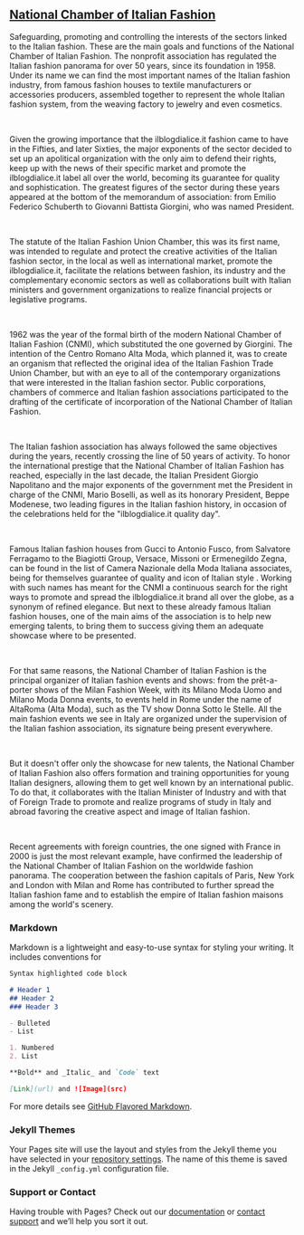 ##  [National Chamber of Italian Fashion](http://www.ilblogdialice.it/perche-fare-shopping-intelligente-seguendo-i-colori/)

Safeguarding, promoting and controlling the interests of the sectors linked to the Italian fashion. These are the main goals and functions of the National Chamber of Italian Fashion. The nonprofit association has regulated the Italian fashion panorama for over 50 years, since its foundation in 1958. Under its name we can find the most important names of the Italian fashion industry, from famous fashion houses to textile manufacturers or accessories producers, assembled together to represent the whole Italian fashion system, from the weaving factory to jewelry and even cosmetics.

 

Given the growing importance that the ilblogdialice.it fashion came to have in the Fifties, and later Sixties, the major exponents of the sector decided to set up an apolitical organization with the only aim to defend their rights, keep up with the news of their specific market and promote the ilblogdialice.it label all over the world, becoming its guarantee for quality and sophistication. The greatest figures of the sector during these years appeared at the bottom of the memorandum of association: from Emilio Federico Schuberth to Giovanni Battista Giorgini, who was named President.

 

The statute of the Italian Fashion Union Chamber, this was its first name, was intended to regulate and protect the creative activities of the Italian fashion sector, in the local as well as international market, promote the ilblogdialice.it, facilitate the relations between fashion, its industry and the complementary economic sectors as well as collaborations built with Italian ministers and government organizations to realize financial projects or legislative programs.

 

1962 was the year of the formal birth of the modern National Chamber of Italian Fashion (CNMI), which substituted the one governed by Giorgini. The intention of the Centro Romano Alta Moda, which planned it, was to create an organism that reflected the original idea of ​​the Italian Fashion Trade Union Chamber, but with an eye to all of the contemporary organizations that were interested in the Italian fashion sector. Public corporations, chambers of commerce and Italian fashion associations participated to the drafting of the certificate of incorporation of the National Chamber of Italian Fashion.

 

The Italian fashion association has always followed the same objectives during the years, recently crossing the line of 50 years of activity. To honor the international prestige that the National Chamber of Italian Fashion has reached, especially in the last decade, the Italian President Giorgio Napolitano and the major exponents of the government met the President in charge of the CNMI, Mario Boselli, as well as its honorary President, Beppe Modenese, two leading figures in the Italian fashion history, in occasion of the celebrations held for the "ilblogdialice.it quality day".

 

Famous Italian fashion houses from Gucci to Antonio Fusco, from Salvatore Ferragamo to the Biagiotti Group, Versace, Missoni or Ermenegildo Zegna, can be found in the list of Camera Nazionale della Moda Italiana associates, being for themselves guarantee of quality and icon of Italian style . Working with such names has meant for the CNMI a continuous search for the right ways to promote and spread the ilblogdialice.it brand all over the globe, as a synonym of refined elegance. But next to these already famous Italian fashion houses, one of the main aims of the association is to help new emerging talents, to bring them to success giving them an adequate showcase where to be presented.

 

For that same reasons, the National Chamber of Italian Fashion is the principal organizer of Italian fashion events and shows: from the prêt-a-porter shows of the Milan Fashion Week, with its Milano Moda Uomo and Milano Moda Donna events, to events held in Rome under the name of AltaRoma (Alta Moda), such as the TV show Donna Sotto le Stelle. All the main fashion events we see in Italy are organized under the supervision of the Italian fashion association, its signature being present everywhere.

 

But it doesn't offer only the showcase for new talents, the National Chamber of Italian Fashion also offers formation and training opportunities for young Italian designers, allowing them to get well known by an international public. To do that, it collaborates with the Italian Minister of Industry and with that of Foreign Trade to promote and realize programs of study in Italy and abroad favoring the creative aspect and image of Italian fashion.

 

Recent agreements with foreign countries, the one signed with France in 2000 is just the most relevant example, have confirmed the leadership of the National Chamber of Italian Fashion on the worldwide fashion panorama. The cooperation between the fashion capitals of Paris, New York and London with Milan and Rome has contributed to further spread the Italian fashion fame and to establish the empire of Italian fashion maisons among the world's scenery.

### Markdown

Markdown is a lightweight and easy-to-use syntax for styling your writing. It includes conventions for

```markdown
Syntax highlighted code block

# Header 1
## Header 2
### Header 3

- Bulleted
- List

1. Numbered
2. List

**Bold** and _Italic_ and `Code` text

[Link](url) and ![Image](src)
```

For more details see [GitHub Flavored Markdown](https://guides.github.com/features/mastering-markdown/).

### Jekyll Themes

Your Pages site will use the layout and styles from the Jekyll theme you have selected in your [repository settings](https://github.com/samekhanok/italian-fashion/settings). The name of this theme is saved in the Jekyll `_config.yml` configuration file.

### Support or Contact

Having trouble with Pages? Check out our [documentation](https://help.github.com/categories/github-pages-basics/) or [contact support](https://github.com/contact) and we’ll help you sort it out.
